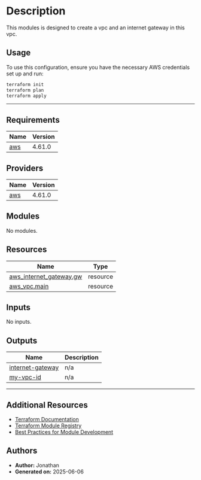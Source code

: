 <!-- BEGIN_TF_DOCS -->
# Description

This modules is designed to create a vpc and an internet gateway in this vpc.

## Usage

To use this configuration, ensure you have the necessary AWS credentials set up and run:

```bash
terraform init
terraform plan
terraform apply
```

---

## Requirements

| Name | Version |
|------|---------|
| <a name="requirement_aws"></a> [aws](#requirement\_aws) | 4.61.0 |

## Providers

| Name | Version |
|------|---------|
| <a name="provider_aws"></a> [aws](#provider\_aws) | 4.61.0 |

## Modules

No modules.

## Resources

| Name | Type |
|------|------|
| [aws_internet_gateway.gw](https://registry.terraform.io/providers/hashicorp/aws/4.61.0/docs/resources/internet_gateway) | resource |
| [aws_vpc.main](https://registry.terraform.io/providers/hashicorp/aws/4.61.0/docs/resources/vpc) | resource |

## Inputs

No inputs.

## Outputs

| Name | Description |
|------|-------------|
| <a name="output_internet-gateway"></a> [internet-gateway](#output\_internet-gateway) | n/a |
| <a name="output_my-vpc-id"></a> [my-vpc-id](#output\_my-vpc-id) | n/a |

---

## Additional Resources

- [Terraform Documentation](https://developer.hashicorp.com/terraform/docs)
- [Terraform Module Registry](https://registry.terraform.io/)
- [Best Practices for Module Development](https://developer.hashicorp.com/terraform/language/modules/develop)

## Authors

- **Author:** Jonathan
- **Generated on:** 2025-06-06
<!-- END_TF_DOCS -->
